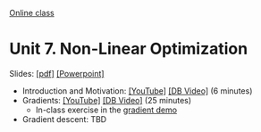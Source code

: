 [Online class](../../online_class.md) 

# Unit 7.  Non-Linear Optimization

Slides:  [[pdf]](../../lectures/Lect07_Optim.pdf)  [[Powerpoint]](../../lectures/Lect07_Optim.pptx) 

* Introduction and Motivation: [[YouTube]](https://youtu.be/SnuHEMe04BI) [[DB Video]](https://www.dropbox.com/s/1xrat24ypkty91t/Intro.mp4) (6 minutes)
* Gradients: [[YouTube]](https://youtu.be/pzBaNNlBLQc) [[DB Video]](https://www.dropbox.com/s/ngeulqim8i2dvwa/Gradients.mp4) (25 minutes)
    * In-class exercise in the [gradient demo](https://github.com/sdrangan/introml/blob/master/unit07_optim/demo1_computing_gradients.ipynb)
* Gradient descent: TBD




